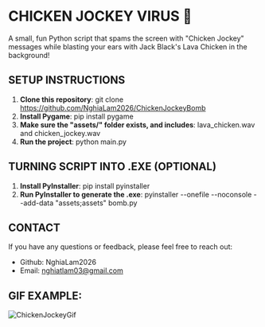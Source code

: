# CHICKEN JOCKEY VIRUS 🐔
A small, fun Python script that spams the screen with "Chicken Jockey" messages while blasting your ears with Jack Black's Lava Chicken in the background!

## SETUP INSTRUCTIONS
1) **Clone this repository**: git clone https://github.com/NghiaLam2026/ChickenJockeyBomb
2) **Install Pygame**: pip install pygame
3) **Make sure the "assets/" folder exists, and includes**: lava_chicken.wav and chicken_jockey.wav
4) **Run the project**: python main.py

## TURNING SCRIPT INTO .EXE (OPTIONAL)
1) **Install PyInstaller**: pip install pyinstaller
2) **Run PyInstaller to generate the .exe**: pyinstaller --onefile --noconsole --add-data "assets;assets" bomb.py

## CONTACT
If you have any questions or feedback, please feel free to reach out:
- Github: NghiaLam2026
- Email: nghiatlam03@gmail.com

## GIF EXAMPLE:
![ChickenJockeyGif](https://github.com/user-attachments/assets/a88ce0ec-40ae-4630-9b97-bd3dcf36a3e5)
